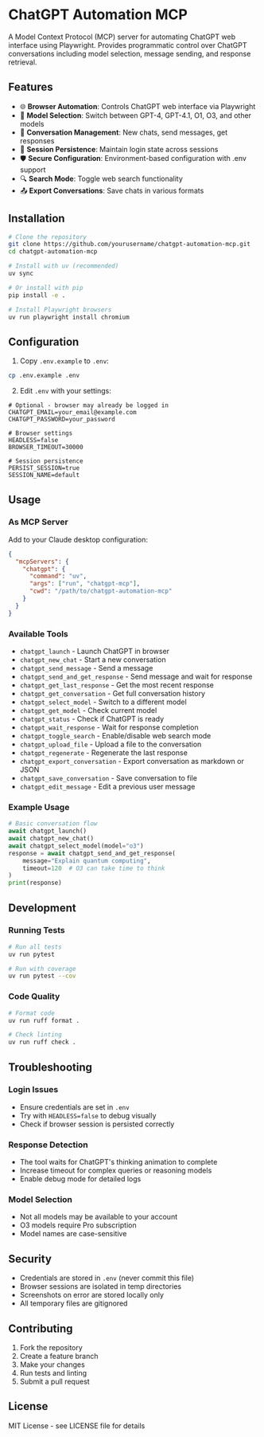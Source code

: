 # ChatGPT Automation MCP

A Model Context Protocol (MCP) server for automating ChatGPT web interface using Playwright. Provides programmatic control over ChatGPT conversations including model selection, message sending, and response retrieval.

## Features

- 🌐 **Browser Automation**: Controls ChatGPT web interface via Playwright
- 🤖 **Model Selection**: Switch between GPT-4, GPT-4.1, O1, O3, and other models
- 💬 **Conversation Management**: New chats, send messages, get responses
- 🔄 **Session Persistence**: Maintain login state across sessions
- 🛡️ **Secure Configuration**: Environment-based configuration with .env support
- 🔍 **Search Mode**: Toggle web search functionality
- 📤 **Export Conversations**: Save chats in various formats

## Installation

```bash
# Clone the repository
git clone https://github.com/yourusername/chatgpt-automation-mcp.git
cd chatgpt-automation-mcp

# Install with uv (recommended)
uv sync

# Or install with pip
pip install -e .

# Install Playwright browsers
uv run playwright install chromium
```

## Configuration

1. Copy `.env.example` to `.env`:
```bash
cp .env.example .env
```

2. Edit `.env` with your settings:
```env
# Optional - browser may already be logged in
CHATGPT_EMAIL=your_email@example.com
CHATGPT_PASSWORD=your_password

# Browser settings
HEADLESS=false
BROWSER_TIMEOUT=30000

# Session persistence
PERSIST_SESSION=true
SESSION_NAME=default
```

## Usage

### As MCP Server

Add to your Claude desktop configuration:

```json
{
  "mcpServers": {
    "chatgpt": {
      "command": "uv",
      "args": ["run", "chatgpt-mcp"],
      "cwd": "/path/to/chatgpt-automation-mcp"
    }
  }
}
```

### Available Tools

- `chatgpt_launch` - Launch ChatGPT in browser
- `chatgpt_new_chat` - Start a new conversation
- `chatgpt_send_message` - Send a message
- `chatgpt_send_and_get_response` - Send message and wait for response
- `chatgpt_get_last_response` - Get the most recent response
- `chatgpt_get_conversation` - Get full conversation history
- `chatgpt_select_model` - Switch to a different model
- `chatgpt_get_model` - Check current model
- `chatgpt_status` - Check if ChatGPT is ready
- `chatgpt_wait_response` - Wait for response completion
- `chatgpt_toggle_search` - Enable/disable web search mode
- `chatgpt_upload_file` - Upload a file to the conversation
- `chatgpt_regenerate` - Regenerate the last response
- `chatgpt_export_conversation` - Export conversation as markdown or JSON
- `chatgpt_save_conversation` - Save conversation to file
- `chatgpt_edit_message` - Edit a previous user message

### Example Usage

```python
# Basic conversation flow
await chatgpt_launch()
await chatgpt_new_chat()
await chatgpt_select_model(model="o3")
response = await chatgpt_send_and_get_response(
    message="Explain quantum computing",
    timeout=120  # O3 can take time to think
)
print(response)
```

## Development

### Running Tests

```bash
# Run all tests
uv run pytest

# Run with coverage
uv run pytest --cov
```

### Code Quality

```bash
# Format code
uv run ruff format .

# Check linting
uv run ruff check .
```

## Troubleshooting

### Login Issues
- Ensure credentials are set in `.env`
- Try with `HEADLESS=false` to debug visually
- Check if browser session is persisted correctly

### Response Detection
- The tool waits for ChatGPT's thinking animation to complete
- Increase timeout for complex queries or reasoning models
- Enable debug mode for detailed logs

### Model Selection
- Not all models may be available to your account
- O3 models require Pro subscription
- Model names are case-sensitive

## Security

- Credentials are stored in `.env` (never commit this file)
- Browser sessions are isolated in temp directories
- Screenshots on error are stored locally only
- All temporary files are gitignored

## Contributing

1. Fork the repository
2. Create a feature branch
3. Make your changes
4. Run tests and linting
5. Submit a pull request

## License

MIT License - see LICENSE file for details